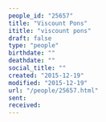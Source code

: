 ```yaml
---
people_id: "25657"
title: "Viscount Pons"
ititle: "viscount pons"
draft: false
type: "people"
birthdate: ""
deathdate: ""
social_title: ""
created: "2015-12-19"
modified: "2015-12-19"
url: "/people/25657.html"
sent:
received:
---
```

